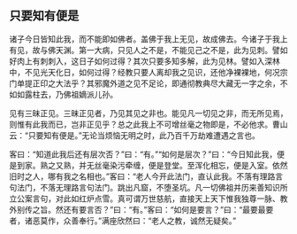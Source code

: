 ## 只要知有便是

诸子今日皆知此我，而不能即如佛者。盖佛于我上无见，故成佛去。今诸子于我上有见，故与佛天渊。第一大病，只见人之不是，不能见己之不是，此为见刺。譬如好肉上有刺刺入，这日子如何过得？其次只要多知多解，此为见林。譬如入深林中，不见光天化日，如何过得？经教只要人离却我之见识，还他净裸裸地，何况宗门单提正印之大法乎？其邪魔外道之见不足论，即通彻教典尽大藏无一字之余，不如如露柱去，乃佛祖嫡派儿孙。

见有三昧正见。三昧正见者，乃见其见之非也。能见凡一切见之非，而无所见焉，则惟有此我而已，岂非正见乎？总之此我上不可增丝毫之物即是，不必他求。曹山云：“只要知有便是。”无论当烦恼无明之时，此乃百千万劫难遭遇之言也。

客曰：“知道此我后还有层次否？”曰：“有。”“如何是层次？”曰：“今日知此我，便是到家。熟之又熟，并无丝毫染污牵缠，便是登堂。至浑化相忘，便是入室。依然旧时之人，哪有我之名相也。”客曰：“老人今开此法门，直认此我。不落有理路言句法门，不落无理路言句法门。跳出凡窟，不堕圣坑。凡一切佛祖并历来善知识所立公案言句，对此如红炉点雪。真可谓万世慈航，直接天上天下惟我独尊一脉、教外别传之旨。然还有要言否？”曰：“有。”客曰：“如何是要言？”曰：“最要最要者，诸恶莫作，众善奉行。”满座欣然曰：“老人之教，诚然无疑矣。”
